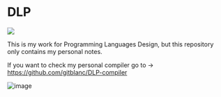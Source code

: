 # DLP

![](https://img.shields.io/badge/Java-ED8B00?style=for-the-badge&logo=openjdk&logoColor=white)

This is my work for Programming Languages Design, but this repository only contains my personal notes.

If you want to check my personal compiler go to -> https://github.com/gitblanc/DLP-compiler

![image](https://user-images.githubusercontent.com/87705461/236629196-aa6c0e98-4f06-422d-8091-30a4de6e29ce.png)

